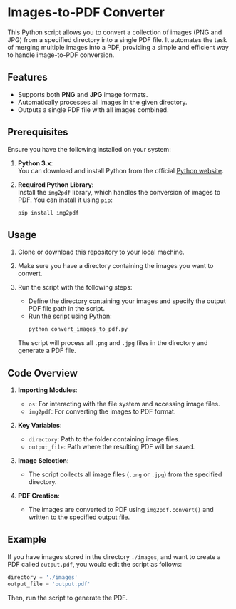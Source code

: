 # Images-to-PDF Converter

This Python script allows you to convert a collection of images (PNG and JPG) from a specified directory into a single PDF file. It automates the task of merging multiple images into a PDF, providing a simple and efficient way to handle image-to-PDF conversion.

## Features

- Supports both **PNG** and **JPG** image formats.
- Automatically processes all images in the given directory.
- Outputs a single PDF file with all images combined.

## Prerequisites

Ensure you have the following installed on your system:

1. **Python 3.x**:  
   You can download and install Python from the official [Python website](https://www.python.org/).

2. **Required Python Library**:  
   Install the `img2pdf` library, which handles the conversion of images to PDF. You can install it using `pip`:
   ```bash
   pip install img2pdf
   ```

## Usage

1. Clone or download this repository to your local machine.

2. Make sure you have a directory containing the images you want to convert.

3. Run the script with the following steps:

   - Define the directory containing your images and specify the output PDF file path in the script.
   - Run the script using Python:
     ```bash
     python convert_images_to_pdf.py
     ```

   The script will process all `.png` and `.jpg` files in the directory and generate a PDF file.

## Code Overview

1. **Importing Modules**:
   - `os`: For interacting with the file system and accessing image files.
   - `img2pdf`: For converting the images to PDF format.

2. **Key Variables**:
   - `directory`: Path to the folder containing image files.
   - `output_file`: Path where the resulting PDF will be saved.

3. **Image Selection**:
   - The script collects all image files (`.png` or `.jpg`) from the specified directory.

4. **PDF Creation**:
   - The images are converted to PDF using `img2pdf.convert()` and written to the specified output file.

## Example

If you have images stored in the directory `./images`, and want to create a PDF called `output.pdf`, you would edit the script as follows:

```python
directory = './images'
output_file = 'output.pdf'
```

Then, run the script to generate the PDF.
